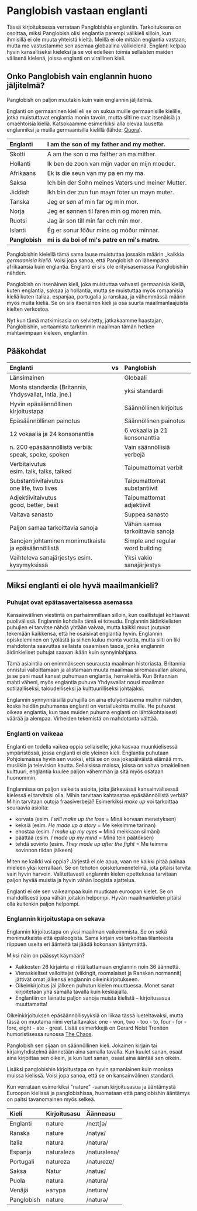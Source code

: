 # Panglobish vastaan englanti

Tässä kirjoituksessa verrataan Panglobishia englantiin.
Tarkoituksena on osoittaa, miksi Panglobish olisi englantia parempi välikieli silloin,
kun ihmisillä ei ole muuta yhteistä kieltä.
Meillä ei ole mitään englantia vastaan,
mutta me vastustamme sen asemaa globaalina välikielenä.
Englanti kelpaa hyvin kansalliseksi kieleksi ja se voi edelleen toimia sellaisten maiden välisenä kielenä,
joissa englanti on virallinen kieli.


## Onko Panglobish vain englannin huono jäljitelmä?

Panglobish on paljon muutakin kuin vain englannin jäljitelmä.

Englanti on germaaninen kieli eli se on sukua muille germaanisille kielille,
jotka muistuttavat englantia monin tavoin, mutta silti ne ovat itsenäisiä ja omaehtoisia kieliä.
Katsokaamme esimerkiksi alla olevaa lausetta englanniksi ja muilla germaanisilla kielillä
(lähde: [Quora](https://www.quora.com/Why-dont-all-the-continental-Germanic-languages-form-a-dialect-continuum-as-all-the-contiguous-Romance-languages-do)).

| Englanti     | I am the son of my father and my mother.         |
|:-------------|:-------------------------------------------------|
| Skotti       | A am the son o ma faither an ma mither.          |
| Hollanti     | Ik ben de zoon van mijn vader en mijn moeder.    |
| Afrikaans    | Ek is die seun van my pa en my ma.               |
| Saksa        | Ich bin der Sohn meines Vaters und meiner Mutter.|
| Jiddish      | Ikh bin der zun fun mayn foter un mayn muter.    |
| Tanska       | Jeg er søn af min far og min mor.                |
| Norja        | Jeg er sønnen til faren min og moren min.        |
| Ruotsi       | Jag är son till min far och min mor.             |
| Islanti      | Ég er sonur föður míns og móður minnar.          |
|**Panglobish**| **mi is da boi of mi's patre en mi's matre.**    |

Panglobishin kielellä tämä sama lause muistuttaa jossakin määrin _kaikkia _germaanisia kieliä_.
Voisi jopa sanoa, että Panglobish on lähempänä afrikaansia kuin englantia.
Englanti ei siis ole erityisasemassa Panglobishiin nähden.

Panglobish on itsenäinen kieli, joka muistuttaa vahvasti germaanisia kieliä,
kuten englantia, saksaa ja hollantia,
mutta se muistuttaa myös romaanisia kieliä kuten italiaa, espanjaa, portugalia ja ranskaa,
ja vähemmässä määrin myös muita kieliä.
Se on siis itsenäinen kieli ja osa suurta maailmanlaajuista kielten verkostoa.

Nyt kun tämä matkimisasia on selvitetty,
jatkakaamme haastajan, Panglobishin, vertaamista tarkemmin maailman tämän hetken mahtavimpaan kieleen, englantiin.


## Pääkohdat

| Englanti                                                | vs | Panglobish                        |
|:------------------------------------------------------- |:--:|:----------------------------------|
| Länsimainen                                             |    | Globaali                          |
| Monta standardia (Britannia, Yhdysvallat, Intia, jne.)  |    | yksi standardi                    |
| Hyvin epäsäännöllinen kirjoitustapa                     |    | Säännöllinen kirjoitus            |
| Epäsäännöllinen painotus                                |    | Säännöllinen painotus             |
| 12 vokaalia ja 24 konsonanttia                          |    | 6 vokaalia ja 21 konsonanttia     |
| n. 200 epäsäännöllistä verbiä:<br> speak, spoke, spoken |    | Vain säännöllisiä verbejä         |
| Verbitaivutus<br>esim.  talk, talks, talked             |    | Taipumattomat verbit              |
| Substantiivitaivutus<br>one life, two lives             |    | Taipumattomat substantiivit       |
| Adjektiivitaivutus<br>       good, better, best         |    | Taipumattomat adjektiivit         |
| Valtava sanasto                                         |    | Suppea sanasto                    |
| Paljon samaa tarkoittavia sanoja                        |    | Vähän samaa tarkoittavia sanoja   |
| Sanojen johtaminen monimutkaista ja epäsäännöllistä     |    | Simple and regular word building  |
| Vaihteleva sanajärjestys esim. kysymyksissä             |    | Yksi vakio sanajärjestys          |


## Miksi englanti ei ole hyvä maailmankieli?

### Puhujat ovat epätasavertaisessa asemassa

Kansainvälinen viestintä on parhaimmillaan silloin, kun osallistujat kohtaavat puolivälissä.
Englannin kohdalla tämä ei toteudu.
Englannin äidinkielisten puhujien ei tarvitse nähdä yhtään vaivaa,
mutta kaikki muut joutuvat tekemään kaikkensa,
että he osaisivat englantia hyvin.
Englannin opiskeleminen on työlästä ja siihen kuluu monta vuotta,
mutta silti on liki mahdotonta saavuttaa sellaista osaamisen tasoa,
jonka englannin äidinkieliset puhujat saavan ikään kuin synnyinlahjana.

Tämä asiaintila on enimmäkseen seurausta maailman historiasta.
Britannia onnistui valloittamaan ja alistamaan muuta maailmaa siiromaavallan aikana,
ja se pani muut kansat puhumaan englantia, herrakieltä.
Kun Britannian mahti väheni,
myös englantia puhuva Yhdysvallat nousi maailman sotilaalliseksi, taloudelliseksi ja kulttuurilliseksi johtajaksi.

Englannin synnynnäisillä puhujilla on aina etulyöntiasema muihin nähden,
koska heidän puhumansa englanti on vertailukohta muille.
He puhuvat oikeaa englantia,
kun taas muiden puhuma englanti on lähtökohtaisesti väärää ja alempaa.
Virheiden tekemistä on mahdotonta välttää.


### Englanti on vaikeaa

Englanti on todella vaikea oppia sellaiselle,
joka kasvaa muunkielisessä ympäristössä, jossa englanti ei ole yleinen kieli.
Englantia puhutaan Pohjoismaissa hyvin sen vuoksi,
että se on osa jokapäiväistä elämää mm. musiikin ja television kautta.
Sellaisissa maissa, joissa on vahva omakielinen kulttuuri, englantia kuulee paljon vähemmän ja sitä myös osataan huonommin.

Englannissa on paljon vaikeita asioita,
joita järkevässä kansainvälisessä kielessä ei tarvitsisi olla.
Mihin tarvitaan kahtasataa epäsäännöllistä verbiä?
Mihin tarvitaan outoja fraasiverbejä?
Esimerkiksi _make up_ voi tarkoittaa seuraavia asioita:

- korvata (esim. _I will make up the loss_ = Minä korvaan menetyksen)
- keksiä (esim. _He made up a story_ = Me keksimme tarinan)
- ehostaa (esim. _I make up my eyes_ = Minä meikkaan silmäni)
- päättää (esim. _I made up my mind_ = Minä tein päätöksen)
- tehdä sovinto (esim. _They made up after the fight_ = Me teimme sovinnon riidan jälkeen)

Miten ne kaikki voi oppia?
Järjestä ei ole apua, vaan ne kaikki pitää painaa mieleen yksi kerrallaan.
Se on tehoton opiskelumenetelmä,
jota pitäisi tarvita vain hyvin harvoin.
Valitettavasti englannin kielen opettelussa tarvitaan paljon hyvää muistia ja hyvin vähän loogista ajattelua.

Englanti ei ole sen vaikeampaa kuin muutkaan euroopan kielet.
Se on mahdollisesti jopa vähän joitakin helpompi.
Hyvän maailmankielen pitäisi olla kuitenkin paljon helpompi.


### Englannin kirjoitustapa on sekava

Englannin kirjoitustapa on yksi maailman vaikeimmista.
Se on sekä monimutkaista että epäloogista.
Sama kirjain voi tarkoittaa tilanteesta riippuen useita eri äänteitä
tai jäädä kokonaan ääntymättä.

Miksi näin on päässyt käymään?

- Aakkosten 26 kirjainta ei riitä kattamaan englannin noin 36 äännettä.
- Vieraskieliset valloittajat (viikingit, roomalaiset ja Ranskan normannit) jättivät omat jälkensä englannin oikeinkirjoitukseen.
- Oikeinkirjoitus jäi jälkeen puhutun kielen muuttuessa.
  Monet sanat kirjoitetaan yhä samalla tavalla kuin keskiajalla.
- Englantiin on lainattu paljon sanoja muista kielistä – kirjoitusasua muuttamatta!

Oikeinkirjoituksen epäsäännöllisyyksiä on liikaa tässä lueteltavaksi,
mutta tässä on muutama riimi vertailtavaksi:
one - won, two - too - to, four - for - fore, eight - ate - great.
Lisää esimerkkejä on Gerard Nolst Trenitén humoristisessa runossa [The Chaos](http://ncf.idallen.com/english.html).

Panglobish sen sijaan on säännöllinen kieli.
Jokainen kirjain tai kirjainyhdistelmä äännetään aina samalla tavalla.
Kun kuulet sanan, osaat aina kirjoittaa sen oikein,
ja kun luet sanan, osaat aina ääntää sen oikein.

Lisäksi panglobishin kirjoitustapa on hyvin samanlainen kuin monissa muissa kielissä.
Voisi jopa sanoa, että se on kansainvälinen standardi.

Kun verrataan esimerkiksi "nature" -sanan kirjoitusasua ja ääntämystä Euroopan kielissä ja panglobishissa,
huomataan että panglobishin ääntämys on paitsi tavanomainen myös selkeä.

| Kieli      | Kirjoitusasu | Äänneasu |
|:-----------|:-------------|:------------|
| Englanti   | nature       | /neɪtʃə/ |
| Ranska     | nature       | /natyʁ/ |
| Italia     | natura       | /natura/ |
| Espanja    | naturaleza   | /natuɾalesa/ |
| Portugali  | natureza     | /natuɾezɐ/ |
| Saksa      | Natur        | /natuʁ/ |
| Puola      | natura       | /natura/ |
| Venäjä     | натура       | /nɐturə/ |
| Panglobish | nature       | /naturə/ |

